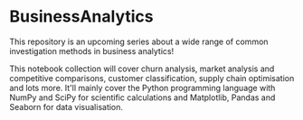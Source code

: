 # BusinessAnalytics
This repository is an upcoming series about a wide range of common investigation methods in business analytics!

This notebook collection will cover churn analysis, market analysis and competitive comparisons, customer classification, supply chain optimisation and lots more.
It'll mainly cover the Python programming language with NumPy and SciPy for scientific calculations and Matplotlib, Pandas and Seaborn for data visualisation.
